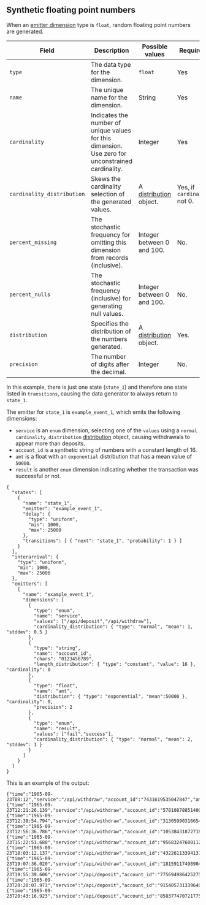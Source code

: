 ## Synthetic floating point numbers

When an [emitter dimension](./genspec-emitters.md#dimensions) type is `float`, random floating point numbers are generated.

| Field | Description | Possible values | Required? | Default |
|---|---|---|---|---|
| `type` | The data type for the dimension. | `float` | Yes ||
| `name` | The unique name for the dimension. | String | Yes ||
| `cardinality` | Indicates the number of unique values for this dimension. Use zero for unconstrained cardinality. | Integer | Yes ||
| `cardinality_distribution` | Skews the cardinality selection of the generated values. | A [distribution](./distributions.md) object. | Yes, if `cardinality` not 0.||
| `percent_missing` | The stochastic frequency for omitting this dimension from records (inclusive). | Integer between 0 and 100. | No. | 0 |
| `percent_nulls` | The stochastic frequency (inclusive) for generating null values. | Integer between 0 and 100. | No. | 0 |
| `distribution` | Specifies the distribution of the numbers generated. | A [distribution](./distributions.md) object. | Yes. ||
| `precision` | The number of digits after the decimal. | Integer | No. | Full precision. |

In this example, there is just one state (`state_1`) and therefore one state listed in `transitions`, causing the data generator to always return to `state_1`.

The emitter for `state_1` is `example_event_1`, which emits the following dimensions:

* `service` is an `enum` dimension, selecting one of the `values` using a `normal` `cardinality_distribution` [distribution](./distributions.md) object, causing withdrawals to appear more than deposits.
* `account_id` is a synthetic string of numbers with a constant length of 16.
* `amt` is a float with an `exponential` distribution that has a mean value of `50000`.
* `result` is another `enum` dimension indicating whether the transaction was successful or not.

```
{
  "states": [
    {
      "name": "state_1",
      "emitter": "example_event_1",
      "delay": {
        "type": "uniform",
        "min": 1000,
        "max": 25000
      },
      "transitions": [ { "next": "state_1", "probability": 1 } ]
    }
  ],
  "interarrival": {
    "type": "uniform",
    "min": 1000,
    "max": 25000
  },
  "emitters": [
    {
      "name": "example_event_1",
      "dimensions": [
        {
          "type": "enum",
          "name": "service",
          "values": ["/api/deposit","/api/withdraw"],
          "cardinality_distribution": { "type": "normal", "mean": 1, "stddev": 0.5 }
        },
        {
          "type": "string",
          "name": "account_id",
          "chars": "0123456789",
          "length_distribution": { "type": "constant", "value": 16 }, "cardinality": 0
        },
        {
          "type": "float",
          "name": "amt",
          "distribution": { "type": "exponential", "mean":50000 }, "cardinality": 0,
          "precision": 2
        },
        {
          "type": "enum",
          "name": "result",
          "values": ["fail","success"],
          "cardinality_distribution": { "type": "normal", "mean": 2, "stddev": 1 }
        }
      ]
    }
  ]
}
```

This is an example of the output:

```
{"time":"1965-09-23T08:12","service":"/api/withdraw","account_id":"7431619535047847","amt":12667.48,"result":"success"}
{"time":"1965-09-23T12:21:26.139","service":"/api/withdraw","account_id":"5781087885140068","amt":111413.46,"result":"success"}
{"time":"1965-09-23T12:38:54.794","service":"/api/withdraw","account_id":"3130599031665446","amt":49792.34,"result":"fail"}
{"time":"1965-09-23T12:56:36.786","service":"/api/withdraw","account_id":"1053843187271804","amt":23673.06,"result":"fail"}
{"time":"1965-09-23T15:22:51.680","service":"/api/withdraw","account_id":"9568324760011287","amt":37671.47,"result":"success"}
{"time":"1965-09-23T18:03:12.137","service":"/api/withdraw","account_id":"4322611339413197","amt":48198.53,"result":"success"}
{"time":"1965-09-23T19:07:36.020","service":"/api/withdraw","account_id":"1815911749890494","amt":9563.61,"result":"success"}
{"time":"1965-09-23T19:55:39.606","service":"/api/deposit","account_id":"7756949864252754","amt":5484.89,"result":"fail"}
{"time":"1965-09-23T20:20:07.973","service":"/api/deposit","account_id":"9154057313396407","amt":45905.47,"result":"success"}
{"time":"1965-09-23T20:43:16.923","service":"/api/deposit","account_id":"8583774707217756","amt":47095.43,"result":"success"}
```